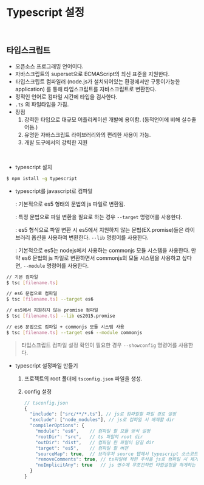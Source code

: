 # Typescript 설정

<br>

## 타입스크립트

- 오픈소스 프로그래밍 언어이다.
- 자바스크립트의 superset으로 ECMAScript의 최신 표준을 지원한다.
- 타입스크립트 컴파일러 (node.js가 설치되어있는 환경에서만 구동이가능한 application) 를 통해 타입스크립트를 자바스크립트로 변환한다.
- 정적인 언어로 컴파일 시간에 타입을 검사한다.
- `.ts` 의 파일타입을 가짐.
- 장점
  1. 강력한 타입으로 대규모 어플리케이션 개발에 용이함. (동적언어에 비해 실수줄어듬.)
  2. 유명한 자바스크립트 라이브러리와의 편리한 사용이 가능.
  3. 개발 도구에서의 강력한 지원

<br>

- typescript 설치

```bash
$ npm istall -g typescript 
```

- typescript를 javascript로 컴파일

  : 기본적으로 es5 형태의 문법의 js 파일로 변환됨.

  : 특정 문법으로 파일 변환을 필요로 하는 경우 `--target` 명령어를 사용한다.

  : es5 형식으로 파일 변환 시 es5에서 지원하지 않는 문법(EX.promise)들은 라이브러리 옵션을 사용하여 변환한다. `--lib` 명령어를 사용한다.

  : 기본적으로 es5는 nodejs에서 사용하는 commonjs 모듈 시스템을 사용한다. 만약 es6 문법의 js 파일로 변환하면서 commonjs의 모듈 시스템을 사용하고 싶다면, `--module` 명령어를 사용한다.

```bash
// 기본 컴파일
$ tsc [filename.ts]

// es6 문법으로 컴파일
$ tsc [filename.ts] --target es6

// es5에서 지원하지 않는 promise 컴파일
$ tsc [filename.ts] --lib es2015.promise

// es6 문법으로 컴파일 + commonjs 모듈 시스템 사용
$ tsc [filename.ts] --target es6 --module commonjs
```

> 타입스크립트 컴파일 설정 확인이 필요한 경우 `--showconfig` 명령어를 사용한다.

- typescript 설정파일 만들기

  1. 프로젝트의 root 폴더에 `tsconfig.json` 파일을 생성.

  2. config 설정

     ```ts
     // tsconfig.json
     {
       "include": ["src/**/*.ts"], // js로 컴파일할 파일 경로 설정
       "exclude": ["node_modules"], // js로 컴파일 시 배제할 dir
       "compilerOptions": {
         "module": "es6",    // 컴파일 할 모듈 방식 설정
         "rootDir": "src",   // ts 파일의 root dir
         "outDir": "dist",   // 컴파일 한 파일이 담길 dir
         "target": "es5",    // 컴파일 할 버젼
         "sourceMap": true,  // 브라우저 source 탭에서 typescript 소스코드의 확인이 가능하도록 하게 하는 설정.
         "removeComments": true, // ts파일에 적힌 주석을 js로 컴파일 시 제거.
         "noImplicitAny": true   // js 변수에 무조건적인 타입설정을 하게하는 설정.
       }
     }
     ```